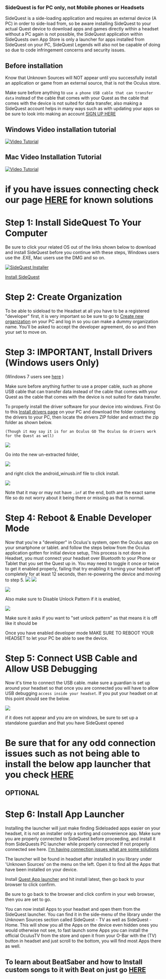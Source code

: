 ### SideQuest is for PC only, not Mobile phones or Headsets

SideQuest is a side-loading application and requires an external device (A PC) in order to side-load from, so be aware installing SideQuest to your actual Quest device to download apps and games directly within a headset without a PC again is not possible, the SideQuest application within SideQuests own App Store is only a launcher for apps installed from SideQuest on your PC, SideQuest Legends will also not be capable of doing so due to code infringement concerns and security issues.

## Before installation

Know that Unknown Sources will NOT appear until you successfully install an application or game from an external source, that is not the Oculus store.

Make sure before anything to `use a phone USB cable that can transfer data` instead of the cable that comes with your Quest as the cable that comes with the device is not suited for data transfer, also making a SideQuest account helps in many ways such as with updating your apps so be sure to look into making an account [SIGN UP HERE](https://sidequestvr.com/#/sign-up)

## Windows Video installation tutorial

[![Video Tutorial](https://cdn.discordapp.com/attachments/615234075778875453/672161163072634880/Screenshot_1254.png)](https://youtu.be/SDljN6UqO34?t=65)

## Mac Video Installation Tutorial

[![Video Tutorial](https://cdn.discordapp.com/attachments/615234075778875453/668592647018905600/Screenshot_1208.png)](https://youtu.be/nNvfA5ZRM9o)


# if you have issues connecting check our page [HERE](https://github.com/the-expanse/SideQuest/wiki/I-am-having-issues-Connecting-,-what-do-i-do%3F#resetting-your-connection-and-connecting-to-wifi) for known solutions

Step 1: Install SideQuest To Your Computer
====================================================

Be sure to click your related OS out of the links shown below to download and install SideQuest before you continue with these steps, Windows users use the .EXE, Mac users use the DMG and so on.


[![SideQuest Installer](https://cdn.discordapp.com/attachments/615234122604085262/627528253590077459/2unknown.png)](https://sidequestvr.com/#/download)


 [Install SideQuest](https://sidequestvr.com/#/download)

Step 2: Create Organization
====================================================

To be able to sideload to the Headset at all you have to be a registered "developer" first, it is very important so be sure to go to [Create new organization](https://dashboard.oculus.com/organizations/create/) on your PC and log in so you can make a dummy organization name. You'll be asked to accept the developer agreement, do so and then your set to move on.

Step 3: IMPORTANT, Install Drivers (Windows users Only)
====================================================

(Windows 7 users see [here](https://github.com/the-expanse/SideQuest/wiki/I-Have-Windows-7,-can-i-use-SideQuest%3F) )

Make sure before anything further to use a proper cable, such as phone USB cable that can transfer data instead of the cable that comes with your Quest as the cable that comes with the device is not suited for data transfer.

To properly install the driver software for your device into windows. First Go to this [Install drivers page](https://developer.oculus.com/downloads/package/oculus-go-adb-drivers/) on your PC and download the folder containing the drivers to your PC, then locate the drivers ZIP folder and extract the zip folder as shown below.

`(Though it may say it is for an Oculus GO The Oculus Go drivers work for the Quest as well)`

![](https://cdn.discordapp.com/attachments/608376262347587595/608756299177656320/extract_drivers.png)

Go into the new un-extracted folder,

![](https://cdn.discordapp.com/attachments/608376262347587595/608755536984277002/Screenshot_1106.png)

and right click the android_winusb.inf file to click install.

![](https://cdn.discordapp.com/attachments/608376262347587595/608755617242546233/drivers.png)

Note that it may or may not have `.inf` at the end, both are the exact same file so do not worry about it being there or missing as that is normal.

Step 4: Reboot & Enable Developer Mode
====================================================
Now that you're a "developer" in Oculus's system, open the Oculus app on your smartphone or tablet. and follow the steps below from the Oculus application gotten for initial device setup, This process is not done in Headset, you must connect your headset over Bluetooth to your Phone or Tablet that you set the Quest up in. You may need to toggle it once or twice to get it enabled properly, failing that try enabling it turning your headset off completely for at least 12 seconds, then re-powering the device 
and moving to step 5.
![](https://cdn.discordapp.com/attachments/608376262347587595/609103817178611732/Screenshot_2019-08-07-13-23-35.png)
![](https://cdn.discordapp.com/attachments/608376262347587595/609103731979714597/Screenshot_2019-08-07-13-23-39.png)

![](https://cdn.discordapp.com/attachments/608376262347587595/608760168230027264/enable_Dev_mode.png)

Also make sure to Disable Unlock Pattern if it is enabled,

![](https://cdn.discordapp.com/attachments/608376262347587595/609104317001105411/disable_unlock_patt.png)

Make sure it asks if you want to "set unlock pattern" as that means it is off like it should be

Once you have enabled developer mode MAKE SURE TO REBOOT YOUR HEADSET to let your PC be able to see the device.

Step 5: Connect USB Cable and Allow USB Debugging
====================================================

Now it's time to connect the USB cable. make sure a guardian is set up around your headset so that once you are connected you will have to allow USB debugging `access inside your headset`. If you put your headset on at this point should see the below. 

![](https://cdn.discordapp.com/attachments/608376262347587595/608761133444235275/Screenshot_1113.png)


if it does not appear and you are on windows, be sure to set up a standalone guardian and that you have SideQuest opened

# Be sure that for any odd connection issues such as not being able to install the below app launcher that you check [HERE](https://github.com/the-expanse/SideQuest/wiki/I-am-having-issues-Connecting-,-what-do-i-do%3F)

OPTIONAL
----

Step 6: Install App Launcher
====================================================

Installing the launcher will just make finding Sideloaded apps easier on your headset, it is not an installer only a sorting and convenience app.
Make sure you are properly connected to SideQuest before proceeding, and install it from SideQuests PC launcher while properly connected
If not properly connected see here.
[I'm having connection issues what are some solutions](https://github.com/the-expanse/SideQuest/wiki/I-am-having-issues-Connecting-,-what-do-i-do%3F#resetting-your-connection-and-connecting-to-wifi)

The launcher will be found in headset after installed in you library under 'Unknown Sources' on the menu on the left.
Open it to find all the Apps that have been installed on your device.


Install 
[Quest App launcher](https://sidequestvr.com/#/app/199) 
and hit install latest, then go back to your browser to click confirm.

Be sure to go back to the browser and click confirm in your web browser, then you are set to go.

You can now install Apps to your headset and open them from the SideQuest launcher.
You can find it in the side-menu of the library under the Unknown Sources section called SideQuest - TV as well as SideQuest - Home. This will show you all the Apps on the device even hidden ones you would otherwise not see, to fast launch some Apps you can install the official OculusTV from the store and open it from your O-Bar with the (TV) button in headset and just scroll to the bottom, you will find most Apps there as well.

## To learn about BeatSaber and how to Install custom songs to it with Beat on just go [HERE](https://github.com/the-expanse/SideQuest/wiki/BMBF#bmbf-is-a-custom-song-installer-for-beatsaber)